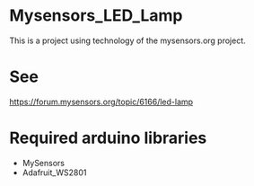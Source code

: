 # Mysensors_LED_Lamp

This is a project using technology of the mysensors.org project. 


# See 
https://forum.mysensors.org/topic/6166/led-lamp

# Required arduino libraries
* MySensors
* Adafruit_WS2801




